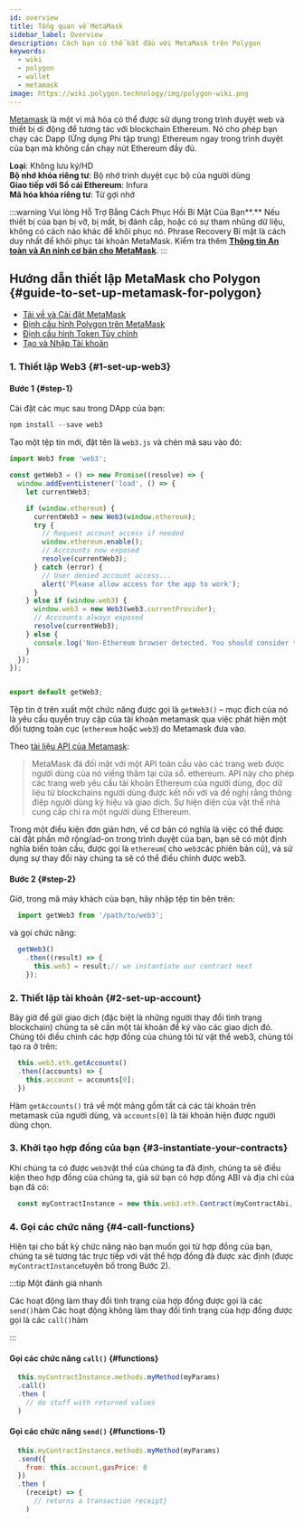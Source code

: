 ```yaml
---
id: overview
title: Tổng quan về MetaMask
sidebar_label: Overview
description: Cách bạn có thể bắt đầu với MetaMask trên Polygon
keywords:
  - wiki
  - polygon
  - wallet
  - metamask
image: https://wiki.polygon.technology/img/polygon-wiki.png
---
```


[Metamask](https://metamask.io/) là một ví mã hóa có thể được sử dụng trong trình duyệt web và thiết bị di động để tương tác với blockchain Ethereum. Nó cho phép bạn chạy các Dapp (Ứng dụng Phi tập trung) Ethereum ngay trong trình duyệt của bạn mà không cần chạy nút Ethereum đầy đủ.

**Loại**: Không lưu ký/HD <br/>**Bộ nhớ khóa riêng tư**: Bộ nhớ trình duyệt cục bộ của người dùng <br/>**Giao tiếp với Sổ cái Ethereum**: Infura <br/>**Mã hóa khóa riêng tư**: Từ gợi nhớ <br/>

:::warning
Vui lòng Hỗ Trợ Bằng Cách Phục Hồi Bí Mật Của Bạn**.** Nếu thiết bị của bạn bị vỡ, bị mất, bị đánh cắp, hoặc có sự tham nhũng dữ liệu, không có cách nào khác để khôi phục nó. Phrase Recovery Bí mật là cách duy nhất để khôi phục tài khoản MetaMask. Kiểm tra thêm **[<ins>Thông tin An toàn và An ninh cơ bản cho MetaMask</ins>](https://metamask.zendesk.com/hc/en-us/articles/360015489591-Basic-Safety-and-Security-Tips-for-MetaMask)**.
:::

## Hướng dẫn thiết lập MetaMask cho Polygon {#guide-to-set-up-metamask-for-polygon}

* [Tải về và Cài đặt MetaMask](/develop/metamask/tutorial-metamask.md)
* [Định cấu hình Polygon trên MetaMask](/develop/metamask/config-polygon-on-metamask.md)
* [Định cấu hình Token Tùy chỉnh](/develop/metamask/custom-tokens.md)
* [Tạo và Nhập Tài khoản](/develop/metamask/multiple-accounts.md)

### 1. Thiết lập Web3 {#1-set-up-web3}

#### Bước 1 {#step-1}

Cài đặt các mục sau trong DApp của bạn:

  ```javascript
  npm install --save web3
  ```

Tạo một tệp tin mới, đặt tên là `web3.js` và chèn mã sau vào đó:

  ```javascript
  import Web3 from 'web3';

  const getWeb3 = () => new Promise((resolve) => {
    window.addEventListener('load', () => {
      let currentWeb3;

      if (window.ethereum) {
        currentWeb3 = new Web3(window.ethereum);
        try {
          // Request account access if needed
          window.ethereum.enable();
          // Acccounts now exposed
          resolve(currentWeb3);
        } catch (error) {
          // User denied account access...
          alert('Please allow access for the app to work');
        }
      } else if (window.web3) {
        window.web3 = new Web3(web3.currentProvider);
        // Acccounts always exposed
        resolve(currentWeb3);
      } else {
        console.log('Non-Ethereum browser detected. You should consider trying MetaMask!');
      }
    });
  });


  export default getWeb3;
  ```

Tệp tin ở trên xuất một chức năng được gọi là `getWeb3()` – mục đích của nó là yêu cầu quyền truy cập của tài khoản metamask qua việc phát hiện một đối tượng toàn cục (`ethereum` hoặc `web3`) do Metamask đưa vào.

Theo [tài liệu API của Metamask](https://docs.metamask.io/guide/ethereum-provider.html#upcoming-provider-changes):

> MetaMask đã đối mặt với một API toàn cầu vào các trang web được người dùng của nó viếng thăm tại cửa sổ. ethereum. API này cho phép các trang web yêu cầu tài khoản Ethereum của người dùng, đọc dữ liệu từ blockchains người dùng được kết nối với và đề nghị rằng thông điệp người dùng ký hiệu và giao dịch. Sự hiện diện của vật thể nhà cung cấp chỉ ra một người dùng Ethereum.

Trong một điều kiện đơn giản hơn, về cơ bản có nghĩa là việc có thể được cài đặt phần mở rộng/ad-on trong trình duyệt của bạn, bạn sẽ có một định nghĩa biến toàn cầu, được gọi là `ethereum`( cho `web3`các phiên bản cũ), và sử dụng sự thay đổi này chúng ta sẽ có thể điều chỉnh được web3.

#### Bước 2 {#step-2}

Giờ, trong mã máy khách của bạn, hãy nhập tệp tin bên trên:

```js
  import getWeb3 from '/path/to/web3';
```

và gọi chức năng:

```js
  getWeb3()
    .then((result) => {
      this.web3 = result;// we instantiate our contract next
    });
```

### 2. Thiết lập tài khoản {#2-set-up-account}

Bây giờ để gửi giao dịch (đặc biệt là những người thay đổi tình trạng blockchain) chúng ta sẽ cần một tài khoản để ký vào các giao dịch đó. Chúng tôi điều chỉnh các hợp đồng của chúng tôi từ vật thể web3, chúng tôi tạo ra ở trên:

```js
  this.web3.eth.getAccounts()
  .then((accounts) => {
    this.account = accounts[0];
  })
```

Hàm `getAccounts()` trả về một mảng gồm tất cả các tài khoản trên metamask của người dùng, và `accounts[0]` là tài khoản hiện được người dùng chọn.

### 3. Khởi tạo hợp đồng của bạn {#3-instantiate-your-contracts}

Khi chúng ta có được `web3`vật thể của chúng ta đã định, chúng ta sẽ điều kiện theo hợp đồng của chúng ta, giả sử bạn có hợp đồng ABI và địa chỉ của bạn đã có:

```js
  const myContractInstance = new this.web3.eth.Contract(myContractAbi, myContractAddress)
```

### 4. Gọi các chức năng {#4-call-functions}

Hiện tại cho bất kỳ chức năng nào bạn muốn gọi từ hợp đồng của bạn, chúng ta sẽ tương tác trực tiếp với vật thể hợp đồng đã được xác định (được `myContractInstance`tuyên bố trong Bước 2).

:::tip Một đánh giá nhanh

Các hoạt động làm thay đổi tình trạng của hợp đồng được gọi là các `send()`hàm Các hoạt động không làm thay đổi tình trạng của hợp đồng được gọi là các `call()`hàm

:::

#### Gọi các chức năng `call()` {#functions}

```js
  this.myContractInstance.methods.myMethod(myParams)
  .call()
  .then (
    // do stuff with returned values
  )
```

#### Gọi các chức năng `send()` {#functions-1}

```js
  this.myContractInstance.methods.myMethod(myParams)
  .send({
    from: this.account,gasPrice: 0
  })
  .then (
    (receipt) => {
      // returns a transaction receipt}
    )
```
